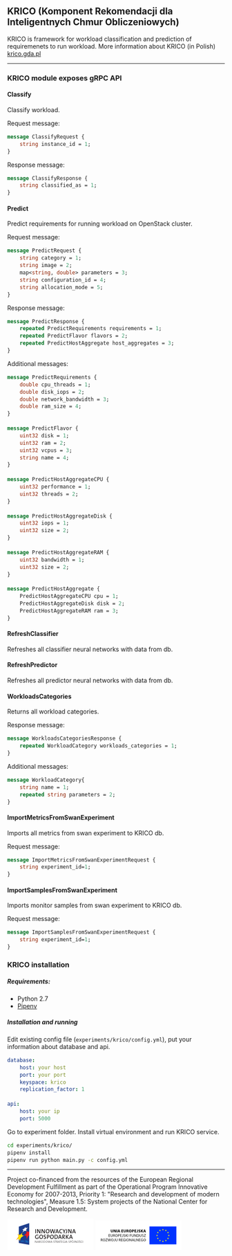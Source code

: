 ## KRICO (Komponent Rekomendacji dla Inteligentnych Chmur Obliczeniowych)

KRICO is framework for workload classification and prediction of requiremenets to run workload.
More information about KRICO (in Polish) [krico.gda.pl](http://krico.gda.pl/)

---
### KRICO module exposes gRPC API

#### Classify
Classify workload.

Request message:
```protobuf
message ClassifyRequest {
    string instance_id = 1;
}
```
Response message:
```protobuf
message ClassifyResponse {
    string classified_as = 1;
}
```

#### Predict
Predict requirements for running workload on OpenStack cluster. 

Request message:
```protobuf
message PredictRequest {
    string category = 1;
    string image = 2;
    map<string, double> parameters = 3;
    string configuration_id = 4;
    string allocation_mode = 5;
}
```

Response message:
```protobuf
message PredictResponse {
    repeated PredictRequirements requirements = 1;
    repeated PredictFlavor flavors = 2;
    repeated PredictHostAggregate host_aggregates = 3;
}
```

Additional messages:
```protobuf
message PredictRequirements {
    double cpu_threads = 1;
    double disk_iops = 2;
    double network_bandwidth = 3;
    double ram_size = 4;
}

message PredictFlavor {
    uint32 disk = 1;
    uint32 ram = 2;
    uint32 vcpus = 3;
    string name = 4;
}

message PredictHostAggregateCPU {
    uint32 performance = 1;
    uint32 threads = 2;
}

message PredictHostAggregateDisk {
    uint32 iops = 1;
    uint32 size = 2;
}

message PredictHostAggregateRAM {
    uint32 bandwidth = 1;
    uint32 size = 2;
}

message PredictHostAggregate {
    PredictHostAggregateCPU cpu = 1;
    PredictHostAggregateDisk disk = 2;
    PredictHostAggregateRAM ram = 3;
}

```

#### RefreshClassifier
Refreshes all classifier neural networks with data from db.

#### RefreshPredictor
Refreshes all predictor neural networks with data from db.

#### WorkloadsCategories
Returns all workload categories.

Response message:
```protobuf
message WorkloadsCategoriesResponse {
    repeated WorkloadCategory workloads_categories = 1;
}
```

Additional messages:
```protobuf
message WorkloadCategory{
    string name = 1;
    repeated string parameters = 2;
}
```

#### ImportMetricsFromSwanExperiment
Imports all metrics from swan experiment to KRICO db.

Request message:
```protobuf
message ImportMetricsFromSwanExperimentRequest {
    string experiment_id=1;
}
```

#### ImportSamplesFromSwanExperiment
Imports monitor samples from swan experiment to KRICO db.

Request message:
```protobuf
message ImportSamplesFromSwanExperimentRequest {
    string experiment_id=1;
}
```

### KRICO installation
##### Requirements:
* Python 2.7
* [Pipenv](https://github.com/pypa/pipenv)

##### Installation and running
Edit existing config file (```experiments/krico/config.yml```), put your information about database and api.

```yaml
database:
    host: your host
    port: your port
    keyspace: krico
    replication_factor: 1

api:
    host: your ip
    port: 5000
```

Go to experiment folder. Install virtual environment and run KRICO service.

```bash
cd experiments/krico/
pipenv install
pipenv run python main.py -c config.yml
```
---
Project co-financed from the resources of the European Regional Development Fulfillment as part of the Operational Program Innovative Economy for 2007-2013, Priority 1: "Research and development of modern technologies", Measure 1.5: System projects of the National Center for Research and Development. 

![IG LOGO](images/ig-logo.png) ![EU LOGO](images/eu-logo.png)
